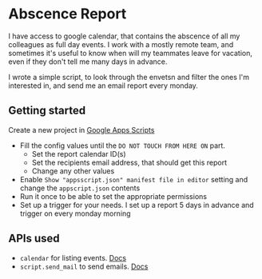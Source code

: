 # Abscence Report

I have access to google calendar, that contains the abscence of all my colleagues as full day events.
I work with a mostly remote team, and sometimes it's useful to know when will my teammates leave for vacation,
even if they don't tell me many days in advance.

I wrote a simple script, to look through the envetsn and filter the ones I'm interested in, and send me an email report every monday.

## Getting started

Create a new project in [Google Apps Scripts](https://script.google.com/)

- Fill the config values until the `DO NOT TOUCH FROM HERE ON` part.
  - Set the report calendar ID(s)
  - Set the recipients email address, that should get this report
  - Change any other values
- Enable `Show "appsscript.json" manifest file in editor` setting and change the `appscript.json` contents
- Run it once to be able to set the appropriate permissions
- Set up a trigger for your needs. I set up a report 5 days in advance and trigger on every monday morning

## APIs used

- `calendar` for listing events. [Docs](https://developers.google.com/calendar/api/v3/reference)
- `script.send_mail` to send emails. [Docs](https://developers.google.com/apps-script/reference/mail/mail-app)